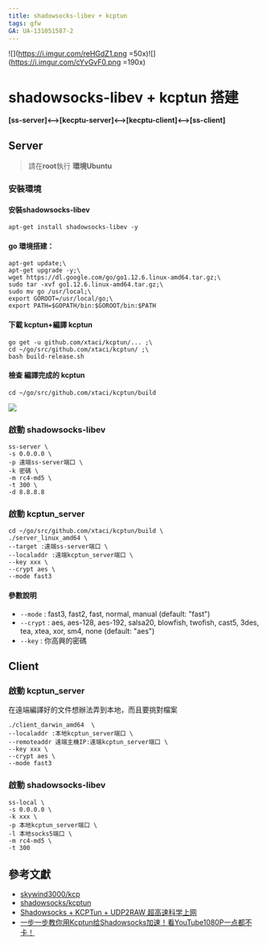```yaml
---
title: shadowsocks-libev + kcptun
tags: gfw
GA: UA-131051587-2
---
```


![](https://i.imgur.com/reHGdZ1.png =50x)![](https://i.imgur.com/cYvGvF0.png =190x)
# shadowsocks-libev + kcptun 搭建
**[ss-server]<-->[kecptu-server]<-->[kecptu-client]<-->[ss-client]**

## Server
> 請在**root**執行
> **環境Ubuntu**
### 安裝環境
#### 安裝shadowsocks-libev
```
apt-get install shadowsocks-libev -y
```

#### go 環境搭建：
```
apt-get update;\
apt-get upgrade -y;\
wget https://dl.google.com/go/go1.12.6.linux-amd64.tar.gz;\
sudo tar -xvf go1.12.6.linux-amd64.tar.gz;\
sudo mv go /usr/local;\
export GOROOT=/usr/local/go;\
export PATH=$GOPATH/bin:$GOROOT/bin:$PATH
```

#### 下載 kcptun+編譯 kcptun
```
go get -u github.com/xtaci/kcptun/... ;\
cd ~/go/src/github.com/xtaci/kcptun/ ;\
bash build-release.sh
```
#### 檢查 編譯完成的 kcptun
```
cd ~/go/src/github.com/xtaci/kcptun/build
```
![](https://i.imgur.com/XiehYUj.png)


### 啟動 shadowsocks-libev
```
ss-server \
-s 0.0.0.0 \
-p 遠端ss-server端口 \
-k 密碼 \
-m rc4-md5 \
-t 300 \
-d 8.8.8.8
```

### 啟動 kcptun_server
```
cd ~/go/src/github.com/xtaci/kcptun/build \
./server_linux_amd64 \
--target :遠端ss-server端口 \
--localaddr :遠端kcptun_server端口 \
--key xxx \
--crypt aes \
--mode fast3
```
#### 參數說明
* `--mode` : fast3, fast2, fast, normal, manual (default: "fast")
* `--crypt` : aes, aes-128, aes-192, salsa20, blowfish, twofish, cast5, 3des, tea, xtea, xor, sm4, none (default: "aes")
* `--key` : 你高興的密碼

## Client

### 啟動 kcptun_server
在遠端編譯好的文件想辦法弄到本地，而且要挑對檔案
```
./client_darwin_amd64  \
--localaddr :本地kcptun_server端口 \
--remoteaddr 遠端主機IP:遠端kcptun_server端口 \
--key xxx \
--crypt aes \
--mode fast3
```

### 啟動 shadowsocks-libev
```
ss-local \
-s 0.0.0.0 \
-k xxx \
-p 本地kcptun_server端口 \
-l 本地socks5端口 \
-m rc4-md5 \
-t 300
```



## 參考文獻
* [skywind3000/kcp](https://github.com/skywind3000/kcp)
* [shadowsocks/kcptun](https://github.com/shadowsocks/kcptun)
* [Shadowsocks + KCPTun + UDP2RAW 超高速科学上网](https://www.lijingquan.net/index.php/2018/08/27/shadowsocks-kcptun-udp2raw-%E8%B6%85%E9%AB%98%E9%80%9F%E7%A7%91%E5%AD%A6%E4%B8%8A%E7%BD%91/)
* [一步一步教你用Kcptun给Shadowsocks加速！看YouTube1080P一点都不卡！](https://www.gblm.net/209.html)
